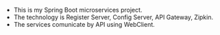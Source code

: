 - This is my Spring Boot microservices project.
- The technology is Register Server, Config Server, API Gateway, Zipkin.
- The services comunicate by API using WebClient.
